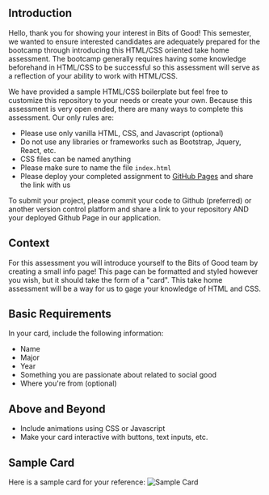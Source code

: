 ## Introduction

Hello, thank you for showing your interest in Bits of Good! This semester, we wanted to ensure interested candidates are adequately prepared for the bootcamp through introducing this HTML/CSS oriented take home assessment. The bootcamp generally requires having some knowledge beforehand in HTML/CSS to be successful so this assessment will serve as a reflection of your ability to work with HTML/CSS.

We have provided a sample HTML/CSS boilerplate but feel free to customize this repository to your needs or create your own. Because this assessment is very open ended, there are many ways to complete this assessment. Our only rules are:

- Please use only vanilla HTML, CSS, and Javascript (optional)
- Do not use any libraries or frameworks such as Bootstrap, Jquery, React, etc.
- CSS files can be named anything
- Please make sure to name the file `index.html`
- Please deploy your completed assignment to [GitHub Pages](https://docs.github.com/en/pages/getting-started-with-github-pages/creating-a-github-pages-site) and share the link with us

To submit your project, please commit your code to Github (preferred) or another version control platform and share a link to your repository AND your deployed Github Page in our application.

## Context

For this assessment you will introduce yourself to the Bits of Good team by creating a small info page! This page can be formatted and styled however you wish, but it should take the form of a "card". This take home assessment will be a way for us to gage your knowledge of HTML and CSS.

## Basic Requirements

In your card, include the following information:

- Name
- Major
- Year
- Something you are passionate about related to social good
- Where you're from (optional)

## Above and Beyond

- Include animations using CSS or Javascript
- Make your card interactive with buttons, text inputs, etc.

## Sample Card

Here is a sample card for your reference:
![Sample Card](https://i.imgur.com/roVObwx.png)
